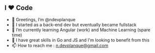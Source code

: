 ## I ❤️ Code

- 👋 Greetings, I’m @ndevplanque
- 👀 I started as a back-end dev but eventually became fullstack
- 🌱 I’m currently learning Angular (work) and Machine Learning (spare time)
- 💞️ I have great skills in Go and JS and I'm looking to benefit from this
- 📫 How to reach me : n.devplanque@gmail.com

<!---
ndevplanque/ndevplanque is a ✨ special ✨ repository because its `README.md` (this file) appears on your GitHub profile.
You can click the Preview link to take a look at your changes.
--->
